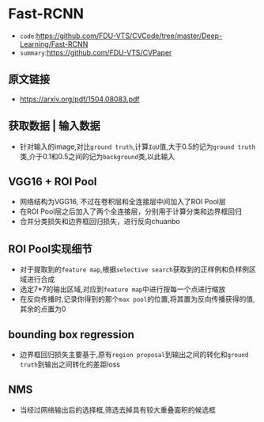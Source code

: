 # Fast-RCNN

 - `code`:https://github.com/FDU-VTS/CVCode/tree/master/Deep-Learning/Fast-RCNN
 - `summary`:https://github.com/FDU-VTS/CVPaper

## 原文链接
 - https://arxiv.org/pdf/1504.08083.pdf

## 获取数据 | 输入数据
 - 针对输入的image,对比`ground truth`,计算`IoU`值,大于0.5的记为`ground truth`类,介于0.1和0.5之间的记为`background`类,以此输入

## VGG16 + ROI Pool
 - 网络结构为VGG16, 不过在卷积层和全连接层中间加入了ROI Pool层
 - 在ROI Pool层之后加入了两个全连接层，分别用于计算分类和边界框回归
 - 合并分类损失和边界框回归损失，进行反向chuanbo

## ROI Pool实现细节
 - 对于提取到的`feature map`,根据`selective search`获取到的正样例和负样例区域进行合成
 - 选定7*7的输出区域,对应到`feature map`中进行按每一个点进行缩放
 - 在反向传播时,记录你得到的那个`max pool`的位置,将其置为反向传播获得的值,其余的点置为0

## bounding box regression
 - 边界框回归损失主要基于,原有`region proposal`到输出之间的转化和`ground truth`到输出之间转化的差距loss

## NMS
 - 当经过网络输出后的选择框,筛选去掉具有较大重叠面积的候选框
